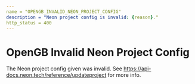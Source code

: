 ```yaml
---
name = "OPENGB_INVALID_NEON_PROJECT_CONFIG"
description = "Neon project config is invalid: {reason}."
http_status = 400
---
```


# OpenGB Invalid Neon Project Config

The Neon project config given was invalid. See https://api-docs.neon.tech/reference/updateproject for more
info.

